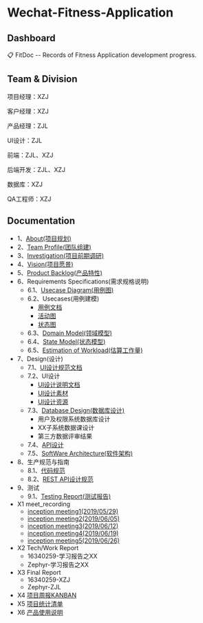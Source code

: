 # Wechat-Fitness-Application

## Dashboard

📋 FitDoc -- Records of Fitness Application development progress.

## Team & Division

项目经理：XZJ

客户经理：XZJ

产品经理：ZJL

UI设计：ZJL

前端：ZJL、XZJ

后端开发：ZJL、XZJ

数据库：XZJ

QA工程师：XZJ

## Documentation

* 1、[About(项目规划)](/Report/Documents/About.md)
* 2、[Team Profile(团队组建)](/Report/Documents/TeamProfile.md)
* 3、[Investigation(项目前期调研)](/Report/Documents/Investigation.md)
* 4、[Vision(项目愿景)](/Report/Documents/Vision.md)
* 5、[Product Backlog(产品特性)](/Report/Documents/ProductBacklog.md)
* 6、Requirements Specifications(需求规格说明)
  * 6.1、[Usecase Diagram(用例图)](/Report/Documents/RequirementsSpecifications/UsecaseDiagram.md)
  * 6.2、Usecases(用例建模)
    * [用例文档](/Report/Documents/RequirementsSpecifications/UsecaseDoc.md)
    * [活动图](/Report/Documents/RequirementsSpecifications/活动图.md)
    * [状态图](/Report/Documents/RequirementsSpecifications/状态图.md)
  * 6.3、[Domain Model(领域模型)](/Report/Documents/RequirementsSpecifications/DomainModel.md)
  * 6.4、[State Model(状态模型)](/Report/Documents/RequirementsSpecifications/StateModel.md)
  * 6.5、[Estimation of Workload(估算工作量)](/Report/Documents/RequirementsSpecifications/EstimationOfWorkloads.md)
* 7、Design(设计)
  * 7.1、[UI设计规范文档](/Report/Documents/Design/UIBacklog.md)
  * 7.2、UI设计
    * [UI设计说明文档](/Report/Documents/Design/UIDesignSpecifications.md)
    * [UI设计素材](/Report/Documents/Design/UIAssets)
    * [UI设计资源](/Report/Documents/Design/UISources)
  * 7.3、[Database Design(数据库设计)](/Report/Documents/Design/DatabaseDesign.md)
    * 用户及权限系统数据库设计
    * XX子系统数据课设计
    * 第三方数据评审结果
  * 7.4、[API设计](/Report/Documents/Design/APIDesign.md)
  * 7.5、[SoftWare Architecture(软件架构)](/Report/Documents/Design/SoftwareArchitecture.md)
* 8、生产规范与指南
  * 8.1、[代码规范](/Report/Documents/CodeSpecifications.md)
  * 8.2、[REST API设计规范](/Report/Document/RestAPI.md)
* 9、测试
  * 9.1、[Testing Report(测试报告)](/Report/Documents/TestingReport.md)
* X1 meet_recording
  * [inception meeting1(2019/05/29)](/Report/Documents/MeetingRecords/Meeting1.md)
  * [inception meeting2(2019/06/05)](/Report/Documents/MeetingRecords/Meeting2.md)
  * [inception meeting3(2019/06/12)](/Report/Documents/MeetingRecords/Meeting3.md)
  * [inception meeting4(2019/06/19)](/Report/Documents/MeetingRecords/Meeting4.md)
  * [inception meeting5(2019/06/26)](/Report/Documents/MeetingRecords/Meeting5.md)
* X2 Tech/Work Report
  * 16340259-学习报告之XX
  * Zephyr-学习报告之XX
* X3 Final Report
  * 16340259-XZJ
  * Zephyr-ZJL
* X4 [项目周报KANBAN](https://github.com/orgs/fitnote/projects)
* X5 [项目统计清单](/Report/Documents/WorkSummary.md)
* X6 [产品使用说明](/Report/Documents/UsageIntroductions.md)
